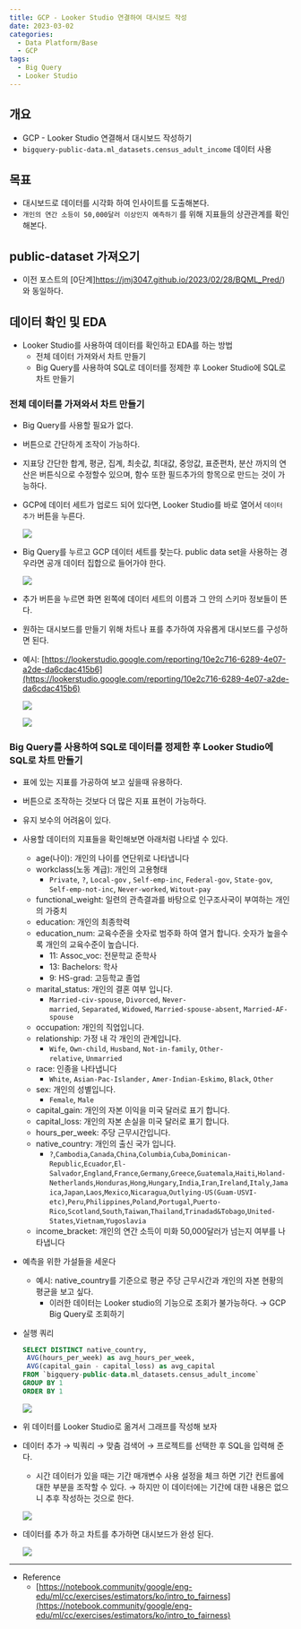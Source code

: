 ```yaml
---
title: GCP - Looker Studio 연결하여 대시보드 작성
date: 2023-03-02
categories:
  - Data Platform/Base
  - GCP
tags: 
  - Big Query
  - Looker Studio
---
```


## 개요

- GCP - Looker Studio 연결해서 대시보드 작성하기
- `bigquery-public-data.ml_datasets.census_adult_income` 데이터 사용

## 목표

- 대시보드로 데이터를 시각화 하여 인사이트를 도출해본다.
- `개인의 연간 소등이 50,000달러 이상인지 예측하기` 를 위해 지표들의 상관관계를 확인해본다.

## public-dataset 가져오기

- 이전 포스트의 [0단계]https://jmj3047.github.io/2023/02/28/BQML_Pred/)와 동일하다.

## 데이터 확인 및 EDA

- Looker Studio를 사용하여 데이터를 확인하고 EDA를 하는 방법
    - 전체 데이터 가져와서 차트 만들기
    - Big Query를 사용하여 SQL로 데이터를 정제한 후 Looker Studio에 SQL로 차트 만들기

### 전체 데이터를 가져와서 차트 만들기

- Big Query를 사용할 필요가 없다.
- 버튼으로 간단하게 조작이 가능하다.
- 지표당 간단한 합계, 평균, 집계, 최솟값, 최대값, 중앙값, 표준편차, 분산 까지의 연산은 버튼식으로 수정할수 있으며, 함수 또한 필드추가의 항목으로 만드는 것이 가능하다.
- GCP에 데이터 세트가 업로드 되어 있다면, Looker Studio를 바로 열어서 `데이터 추가` 버튼을 누른다.
    
    ![ ](images/GCP_LookerStudio/Untitled.png)
    
- Big Query를 누르고 GCP 데이터 세트를 찾는다. public data set을 사용하는 경우라면 공개 데이터 집합으로 들어가야 한다.
    
    ![ ](images/GCP_LookerStudio/Untitled%201.png)
    
- 추가 버튼을 누르면 화면 왼쪽에 데이터 세트의 이름과 그 안의 스키마 정보들이 뜬다.
- 원하는 대시보드를 만들기 위해 차트나 표를 추가하여 자유롭게 대시보드를 구성하면 된다.
- 예시: [https://lookerstudio.google.com/reporting/10e2c716-6289-4e07-a2de-da6cdac415b6](https://lookerstudio.google.com/reporting/10e2c716-6289-4e07-a2de-da6cdac415b6)
    
    ![ ](images/GCP_LookerStudio/Untitled%202.png)
    
    ![ ](images/GCP_LookerStudio/Untitled%203.png)
    

### Big Query를 사용하여 SQL로 데이터를 정제한 후 Looker Studio에 SQL로 차트 만들기

- 표에 있는 지표를 가공하여 보고 싶을때 유용하다.
- 버튼으로 조작하는 것보다 더 많은 지표 표현이 가능하다.
- 유지 보수의 어려움이 있다.
- 사용할 데이터의 지표들을 확인해보면 아래처럼 나타낼 수 있다.
    - age(나이): 개인의 나이를 연단위로 나타냅니다
    - workclass(노동 계급): 개인의 고용형태
        - `Private`, `?`, `Local-gov` , `Self-emp-inc`, `Federal-gov`, `State-gov`, `Self-emp-not-inc`, `Never-worked`, `Witout-pay`
    - functional_weight: 일련의 관측결과를 바탕으로 인구조사국이 부여하는 개인의 가중치
    - education: 개인의 최종학력
    - education_num: 교육수준을 숫자로 범주화 하여 열거 합니다. 숫자가 높을수록 개인의 교육수준이 높습니다.
        - 11: Assoc_voc: 전문학교 준학사
        - 13: Bachelors: 학사
        - 9: HS-grad: 고등학교 졸업
    - marital_status: 개인의 결혼 여부 입니다.
        - `Married-civ-spouse`, `Divorced`, `Never-married`, `Separated`, `Widowed`, `Married-spouse-absent`, `Married-AF-spouse`
    - occupation: 개인의 직업입니다.
    - relationship: 가정 내 각 개인의 관계입니다.
        - `Wife`, `Own-child`, `Husband`, `Not-in-family`, `Other-relative`, `Unmarried`
    - race: 인종을 나타냅니다
        - `White`, `Asian-Pac-Islander,` `Amer-Indian-Eskimo`, `Black`, `Other`
    - sex: 개인의 성별입니다.
        - `Female`, `Male`
    - capital_gain: 개인의 자본 이익을 미국 달러로 표기 합니다.
    - capital_loss: 개인의 자본 손실을 미국 달러로 표기 합니다.
    - hours_per_week: 주당 근무시간입니다.
    - native_country: 개인의 출신 국가 입니다.
        - `?`,`Cambodia`,`Canada`,`China`,`Columbia`,`Cuba`,`Dominican-Republic`,`Ecuador`,`El-Salvador`,`England`,`France`,`Germany`,`Greece`,`Guatemala`,`Haiti`,`Holand-Netherlands`,`Honduras`,`Hong`,`Hungary`,`India`,`Iran`,`Ireland`,`Italy`,`Jamaica`,`Japan`,`Laos`,`Mexico`,`Nicaragua`,`Outlying-US(Guam-USVI-etc)`,`Peru`,`Philippines`,`Poland`,`Portugal`,`Puerto-Rico`,`Scotland`,`South`,`Taiwan`,`Thailand`,`Trinadad&Tobago`,`United-States`,`Vietnam`,`Yugoslavia`
    - income_bracket: 개인의 연간 소득이 미화 50,000달러가 넘는지 여부를 나타냅니다
- 예측을 위한 가설들을 세운다
    - 예시: native_country를 기준으로 평균 주당 근무시간과 개인의 자본 현황의 평균을 보고 싶다.
        - 이러한 데이터는 Looker studio의 기능으로 조회가 불가능하다. → GCP Big Query로 조회하기
- 실행 쿼리
    
    ```sql
    SELECT DISTINCT native_country,
     AVG(hours_per_week) as avg_hours_per_week, 
     AVG(capital_gain - capital_loss) as avg_capital
    FROM `bigquery-public-data.ml_datasets.census_adult_income`
    GROUP BY 1
    ORDER BY 1
    ```
    
    ![ ](images/GCP_LookerStudio/Untitled%204.png)
    
- 위 데이터를 Looker Studio로 옮겨서 그래프를 작성해 보자
- 데이터 추가 → 빅쿼리 → 맞춤 검색어 → 프로젝트를 선택한 후 SQL을 입력해 준다.
    - 시간 데이터가 있을 때는 기간 매개변수 사용 설정을 체크 하면 기간 컨트롤에 대한 부분을 조작할 수 있다. → 하지만 이 데이터에는 기간에 대한 내용은 없으니 추후 작성하는 것으로 한다.
    
    ![ ](images/GCP_LookerStudio/Untitled%205.png)
    
- 데이터를 추가 하고 차트를 추가하면 대시보드가 완성 된다.
    
    ![ ](images/GCP_LookerStudio/Untitled%206.png)
    

---

- Reference
    - [https://notebook.community/google/eng-edu/ml/cc/exercises/estimators/ko/intro_to_fairness](https://notebook.community/google/eng-edu/ml/cc/exercises/estimators/ko/intro_to_fairness)